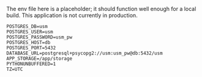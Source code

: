 The env file here is a placeholder; it should function well enough for a local build. This application is not currently in production.

```
POSTGRES_DB=usm
POSTGRES_USER=usm
POSTGRES_PASSWORD=usm_pw
POSTGRES_HOST=db
POSTGRES_PORT=5432
DATABASE_URL=postgresql+psycopg2://usm:usm_pw@db:5432/usm
APP_STORAGE=/app/storage
PYTHONUNBUFFERED=1
TZ=UTC
```
